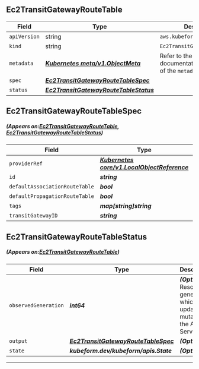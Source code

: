 ## Ec2TransitGatewayRouteTable
| Field | Type | Description |
| ------ | ----- | ----------- |
| `apiVersion` | string | `aws.kubeform.com/v1alpha1` |
|    `kind` | string | `Ec2TransitGatewayRouteTable` |
| `metadata` | ***[Kubernetes meta/v1.ObjectMeta](https://kubernetes.io/docs/reference/generated/kubernetes-api/v1.13/#objectmeta-v1-meta)***|Refer to the Kubernetes API documentation for the fields of the `metadata` field.|
| `spec` | ***[Ec2TransitGatewayRouteTableSpec](#Ec2TransitGatewayRouteTableSpec)***||
| `status` | ***[Ec2TransitGatewayRouteTableStatus](#Ec2TransitGatewayRouteTableStatus)***||
## Ec2TransitGatewayRouteTableSpec
##### (Appears on:[Ec2TransitGatewayRouteTable](#Ec2TransitGatewayRouteTable), [Ec2TransitGatewayRouteTableStatus](#Ec2TransitGatewayRouteTableStatus))
| Field | Type | Description |
| ------ | ----- | ----------- |
| `providerRef` | ***[Kubernetes core/v1.LocalObjectReference](https://kubernetes.io/docs/reference/generated/kubernetes-api/v1.13/#localobjectreference-v1-core)***||
| `id` | ***string***||
| `defaultAssociationRouteTable` | ***bool***| ***(Optional)*** |
| `defaultPropagationRouteTable` | ***bool***| ***(Optional)*** |
| `tags` | ***map[string]string***| ***(Optional)*** |
| `transitGatewayID` | ***string***||
## Ec2TransitGatewayRouteTableStatus
##### (Appears on:[Ec2TransitGatewayRouteTable](#Ec2TransitGatewayRouteTable))
| Field | Type | Description |
| ------ | ----- | ----------- |
| `observedGeneration` | ***int64***| ***(Optional)*** Resource generation, which is updated on mutation by the API Server.|
| `output` | ***[Ec2TransitGatewayRouteTableSpec](#Ec2TransitGatewayRouteTableSpec)***| ***(Optional)*** |
| `state` | ***kubeform.dev/kubeform/apis.State***| ***(Optional)*** |
---
